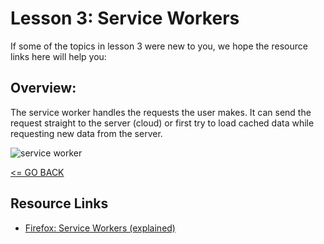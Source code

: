 # Lesson 3: Service Workers

If some of the topics in lesson 3 were new to you, we hope the resource links here will help you:

## Overview:
The service worker handles the requests the user makes. It can send the request straight to the server (cloud) or first try to load cached data while requesting new data from the server. 

![service worker](https://www.smashingmagazine.com/wp-content/uploads/2016/11/service-worker-offline-large-opt.jpg)

[<= GO BACK ](../README.md)

## Resource Links

* [Firefox: Service Workers (explained)](https://developer.mozilla.org/en-US/docs/Web/API/Service_Worker_API/Using_Service_Workers)
